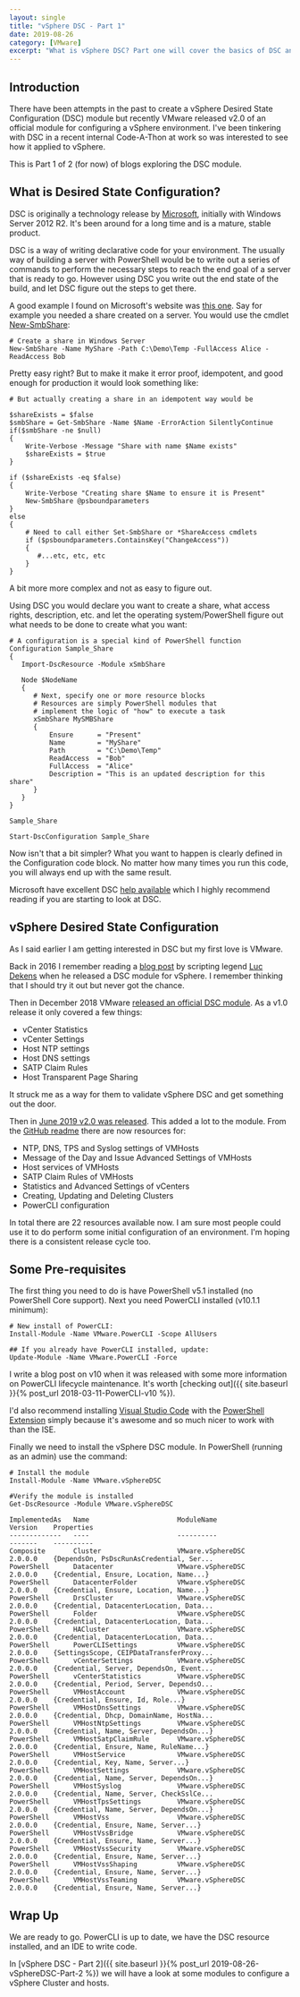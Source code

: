 ```yaml
---
layout: single
title: "vSphere DSC - Part 1"
date: 2019-08-26
category: [VMware]
excerpt: "What is vSphere DSC? Part one will cover the basics of DSC and vSphere DSC along with some pre-requisites to get ready for Part 2"
---
```

## Introduction

There have been attempts in the past to create a vSphere Desired State Configuration (DSC) module but recently VMware released v2.0 of an official module for configuring a vSphere environment. I've been tinkering with DSC in a recent internal Code-A-Thon at work so was interested to see how it applied to vSphere.

This is Part 1 of 2 (for now) of blogs exploring the DSC module.

## What is Desired State Configuration?

DSC is originally a technology release by [Microsoft](https://docs.microsoft.com/en-us/powershell/dsc/overview/overview), initially with Windows Server 2012 R2. It's been around for a long time and is a mature, stable product.

DSC is a way of writing declarative code for your environment. The usually way of building a server with PowerShell would be to write out a series of commands to perform the necessary steps to reach the end goal of a server that is ready to go. However using DSC you write out the end state of the build, and let DSC figure out the steps to get there.

A good example I found on Microsoft's website was [this one](https://docs.microsoft.com/en-us/powershell/dsc/overview/dscforengineers). Say for example you needed a share created on a server. You would use the cmdlet [New-SmbShare](https://docs.microsoft.com/en-us/powershell/module/smbshare/new-smbshare):

~~~ posh
# Create a share in Windows Server
New-SmbShare -Name MyShare -Path C:\Demo\Temp -FullAccess Alice -ReadAccess Bob
~~~

Pretty easy right? But to make it make it error proof, idempotent, and good enough for production it would look something like:

~~~ posh
# But actually creating a share in an idempotent way would be

$shareExists = $false
$smbShare = Get-SmbShare -Name $Name -ErrorAction SilentlyContinue
if($smbShare -ne $null)
{
    Write-Verbose -Message "Share with name $Name exists"
    $shareExists = $true
}

if ($shareExists -eq $false)
{
    Write-Verbose "Creating share $Name to ensure it is Present"
    New-SmbShare @psboundparameters
}
else
{
    # Need to call either Set-SmbShare or *ShareAccess cmdlets
    if ($psboundparameters.ContainsKey("ChangeAccess"))
    {
       #...etc, etc, etc
    }
}
~~~

A bit more more complex and not as easy to figure out.

Using DSC you would declare you want to create a share, what access rights, description, etc. and let the operating system/PowerShell figure out what needs to be done to create what you want:

~~~ posh
# A configuration is a special kind of PowerShell function
Configuration Sample_Share
{
   Import-DscResource -Module xSmbShare

   Node $NodeName
   {
      # Next, specify one or more resource blocks
      # Resources are simply PowerShell modules that
      # implement the logic of "how" to execute a task
      xSmbShare MySMBShare
      {
          Ensure      = "Present"
          Name        = "MyShare"
          Path        = "C:\Demo\Temp"
          ReadAccess  = "Bob"
          FullAccess  = "Alice"
          Description = "This is an updated description for this share"
      }
   }
}

Sample_Share

Start-DscConfiguration Sample_Share
~~~

Now isn't that a bit simpler? What you want to happen is clearly defined in the Configuration code block. No matter how many times you run this code, you will always end up with the same result.

Microsoft have excellent DSC [help available](https://docs.microsoft.com/en-us/powershell/dsc/overview/overview) which I highly recommend reading if you are starting to look at DSC.

## vSphere Desired State Configuration

As I said earlier I am getting interested in DSC but my first love is VMware.

Back in 2016 I remember reading a [blog post](http://www.lucd.info/2016/06/04/vspheredsc-intro/) by scripting legend [Luc Dekens](https://twitter.com/LucD22) when he released a DSC module for vSphere. I remember thinking that I should try it out but never got the chance.

Then in December 2018 VMware [released an official DSC module](https://blogs.vmware.com/PowerCLI/2018/12/getting-started-dsc-for-vmware.html). As a v1.0 release it only covered a few things:

* vCenter Statistics
* vCenter Settings
* Host NTP settings
* Host DNS settings
* SATP Claim Rules
* Host Transparent Page Sharing

It struck me as a way for them to validate vSphere DSC and get something out the door.

Then in [June 2019 v2.0 was released](https://blogs.vmware.com/PowerCLI/2019/06/new-release-dsc-resources-for-vmware-2-0.html). This added a lot to the module. From the [GitHub readme](https://github.com/vmware/dscr-for-vmware/blob/master/README.md) there are now resources for:

* NTP, DNS, TPS and Syslog settings of VMHosts
* Message of the Day and Issue Advanced Settings of VMHosts
* Host services of VMHosts
* SATP Claim Rules of VMHosts
* Statistics and Advanced Settings of vCenters
* Creating, Updating and Deleting Clusters
* PowerCLI configuration

In total there are 22 resources available now. I am sure most people could use it to do perform some initial configuration of an environment. I'm hoping there is a consistent release cycle too.

## Some Pre-requisites

The first thing you need to do is have PowerShell v5.1 installed (no PowerShell Core support). Next you need PowerCLI installed (v10.1.1 minimum):

~~~ posh
# New install of PowerCLI:
Install-Module -Name VMware.PowerCLI -Scope AllUsers

## If you already have PowerCLI installed, update:
Update-Module -Name VMware.PowerCLI -Force
~~~

I write a blog post on v10 when it was released with some more information on PowerCLI lifecycle maintenance. It's worth [checking out]({{ site.baseurl }}{% post_url 2018-03-11-PowerCLI-v10 %}).

I'd also recommend installing [Visual Studio Code](https://code.visualstudio.com/download) with the [PowerShell Extension](https://marketplace.visualstudio.com/items?itemName=ms-vscode.PowerShell) simply because it's awesome and so much nicer to work with than the ISE.

Finally we need to install the vSphere DSC module. In PowerShell (running as an admin) use the command:

~~~ posh
# Install the module
Install-Module -Name VMware.vSphereDSC

#Verify the module is installed
Get-DscResource -Module VMware.vSphereDSC

ImplementedAs   Name                      ModuleName                     Version    Properties
-------------   ----                      ----------                     -------    ----------
Composite       Cluster                   VMware.vSphereDSC              2.0.0.0    {DependsOn, PsDscRunAsCredential, Ser...
PowerShell      Datacenter                VMware.vSphereDSC              2.0.0.0    {Credential, Ensure, Location, Name...}
PowerShell      DatacenterFolder          VMware.vSphereDSC              2.0.0.0    {Credential, Ensure, Location, Name...}
PowerShell      DrsCluster                VMware.vSphereDSC              2.0.0.0    {Credential, DatacenterLocation, Data...
PowerShell      Folder                    VMware.vSphereDSC              2.0.0.0    {Credential, DatacenterLocation, Data...
PowerShell      HACluster                 VMware.vSphereDSC              2.0.0.0    {Credential, DatacenterLocation, Data...
PowerShell      PowerCLISettings          VMware.vSphereDSC              2.0.0.0    {SettingsScope, CEIPDataTransferProxy...
PowerShell      vCenterSettings           VMware.vSphereDSC              2.0.0.0    {Credential, Server, DependsOn, Event...
PowerShell      vCenterStatistics         VMware.vSphereDSC              2.0.0.0    {Credential, Period, Server, DependsO...
PowerShell      VMHostAccount             VMware.vSphereDSC              2.0.0.0    {Credential, Ensure, Id, Role...}
PowerShell      VMHostDnsSettings         VMware.vSphereDSC              2.0.0.0    {Credential, Dhcp, DomainName, HostNa...
PowerShell      VMHostNtpSettings         VMware.vSphereDSC              2.0.0.0    {Credential, Name, Server, DependsOn...}
PowerShell      VMHostSatpClaimRule       VMware.vSphereDSC              2.0.0.0    {Credential, Ensure, Name, RuleName...}
PowerShell      VMHostService             VMware.vSphereDSC              2.0.0.0    {Credential, Key, Name, Server...}
PowerShell      VMHostSettings            VMware.vSphereDSC              2.0.0.0    {Credential, Name, Server, DependsOn...}
PowerShell      VMHostSyslog              VMware.vSphereDSC              2.0.0.0    {Credential, Name, Server, CheckSslCe...
PowerShell      VMHostTpsSettings         VMware.vSphereDSC              2.0.0.0    {Credential, Name, Server, DependsOn...}
PowerShell      VMHostVss                 VMware.vSphereDSC              2.0.0.0    {Credential, Ensure, Name, Server...}
PowerShell      VMHostVssBridge           VMware.vSphereDSC              2.0.0.0    {Credential, Ensure, Name, Server...}
PowerShell      VMHostVssSecurity         VMware.vSphereDSC              2.0.0.0    {Credential, Ensure, Name, Server...}
PowerShell      VMHostVssShaping          VMware.vSphereDSC              2.0.0.0    {Credential, Ensure, Name, Server...}
PowerShell      VMHostVssTeaming          VMware.vSphereDSC              2.0.0.0    {Credential, Ensure, Name, Server...}
~~~

## Wrap Up

We are ready to go. PowerCLI is up to date, we have the DSC resource installed, and an IDE to write code.

In [vSphere DSC - Part 2]({{ site.baseurl }}{% post_url 2019-08-26-vSphereDSC-Part-2 %}) we will have a look at some modules to configure a vSphere Cluster and hosts.
